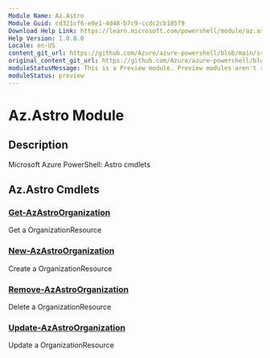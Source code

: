 ```yaml
---
Module Name: Az.Astro
Module Guid: cd321cf6-e0e1-4d48-b7c9-ccdc2cb185f9
Download Help Link: https://learn.microsoft.com/powershell/module/az.astro
Help Version: 1.0.0.0
Locale: en-US
content_git_url: https://github.com/Azure/azure-powershell/blob/main/src/Astro/Astro/help/Az.Astro.md
original_content_git_url: https://github.com/Azure/azure-powershell/blob/main/src/Astro/Astro/help/Az.Astro.md
moduleStatusMessage: This is a Preview module. Preview modules aren't recommended for use in production environments. For more information, see https://aka.ms/azps-refstatus.
moduleStatus: preview
---
```


# Az.Astro Module
## Description
Microsoft Azure PowerShell: Astro cmdlets

## Az.Astro Cmdlets
### [Get-AzAstroOrganization](Get-AzAstroOrganization.md)
Get a OrganizationResource

### [New-AzAstroOrganization](New-AzAstroOrganization.md)
Create a OrganizationResource

### [Remove-AzAstroOrganization](Remove-AzAstroOrganization.md)
Delete a OrganizationResource

### [Update-AzAstroOrganization](Update-AzAstroOrganization.md)
Update a OrganizationResource

